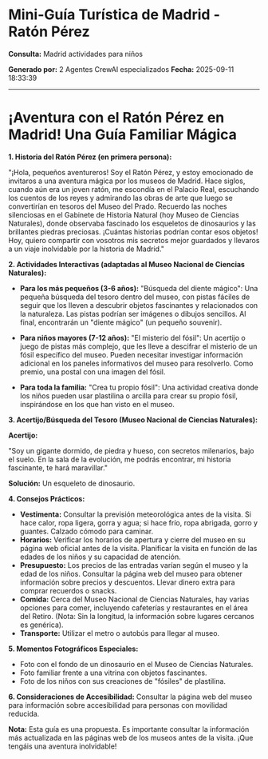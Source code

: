 # Mini-Guía Turística de Madrid - Ratón Pérez

**Consulta:** Madrid actividades para niños

**Generado por:** 2 Agentes CrewAI especializados
**Fecha:** 2025-09-11 18:33:39

---

# ¡Aventura con el Ratón Pérez en Madrid! Una Guía Familiar Mágica

**1. Historia del Ratón Pérez (en primera persona):**

"¡Hola, pequeños aventureros! Soy el Ratón Pérez, y estoy emocionado de invitaros a una aventura mágica por los museos de Madrid.  Hace siglos, cuando aún era un joven ratón, me escondía en el Palacio Real, escuchando los cuentos de los reyes y admirando las obras de arte que luego se convertirían en tesoros del Museo del Prado. Recuerdo las noches silenciosas en el Gabinete de Historia Natural (hoy Museo de Ciencias Naturales), donde observaba fascinado los esqueletos de dinosaurios y las brillantes piedras preciosas.  ¡Cuántas historias podrían contar esos objetos!  Hoy, quiero compartir con vosotros mis secretos mejor guardados y llevaros a un viaje inolvidable por la historia de Madrid."


**2. Actividades Interactivas (adaptadas al Museo Nacional de Ciencias Naturales):**

* **Para los más pequeños (3-6 años):**  "Búsqueda del diente mágico": Una pequeña búsqueda del tesoro dentro del museo, con pistas fáciles de seguir que los lleven a descubrir objetos fascinantes y relacionados con la naturaleza.  Las pistas podrían ser imágenes o dibujos sencillos.  Al final, encontrarán un "diente mágico" (un pequeño souvenir).

* **Para niños mayores (7-12 años):**  "El misterio del fósil": Un acertijo o juego de pistas más complejo, que les lleve a descifrar el misterio de un fósil específico del museo.  Pueden necesitar investigar información adicional en los paneles informativos del museo para resolverlo.  Como premio, una postal con una imagen del fósil.

* **Para toda la familia:**  "Crea tu propio fósil":  Una actividad creativa donde los niños pueden usar plastilina o arcilla para crear su propio fósil, inspirándose en los que han visto en el museo.


**3. Acertijo/Búsqueda del Tesoro (Museo Nacional de Ciencias Naturales):**

**Acertijo:**

"Soy un gigante dormido, de piedra y hueso,
con secretos milenarios, bajo el suelo.
En la sala de la evolución, me podrás encontrar,
mi historia fascinante, te hará maravillar."

**Solución:** Un esqueleto de dinosaurio.


**4. Consejos Prácticos:**

* **Vestimenta:**  Consultar la previsión meteorológica antes de la visita. Si hace calor, ropa ligera, gorra y agua; si hace frío, ropa abrigada, gorro y guantes. Calzado cómodo para caminar.
* **Horarios:**  Verificar los horarios de apertura y cierre del museo en su página web oficial antes de la visita.  Planificar la visita en función de las edades de los niños y su capacidad de atención.
* **Presupuesto:**  Los precios de las entradas varían según el museo y la edad de los niños.  Consultar la página web del museo para obtener información sobre precios y descuentos.  Llevar dinero extra para comprar recuerdos o snacks.
* **Comida:**  Cerca del Museo Nacional de Ciencias Naturales, hay varias opciones para comer, incluyendo cafeterías y restaurantes en el área del Retiro.  (Nota: Sin la longitud, la información sobre lugares cercanos es genérica).
* **Transporte:** Utilizar el metro o autobús para llegar al museo.


**5. Momentos Fotográficos Especiales:**

*  Foto con el fondo de un dinosaurio en el Museo de Ciencias Naturales.
*  Foto familiar frente a una vitrina con objetos fascinantes.
*  Foto de los niños con sus creaciones de "fósiles" de plastilina.


**6. Consideraciones de Accesibilidad:**  Consultar la página web del museo para información sobre accesibilidad para personas con movilidad reducida.


**Nota:** Esta guía es una propuesta.  Es importante consultar la información más actualizada en las páginas web de los museos antes de la visita.  ¡Que tengáis una aventura inolvidable!